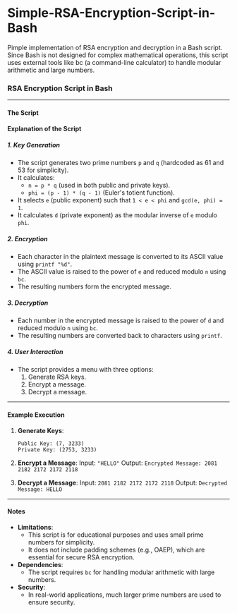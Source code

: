 # Simple-RSA-Encryption-Script-in-Bash
Pimple implementation of RSA encryption and decryption in a Bash script. Since Bash is not designed for complex mathematical operations, 
this script uses external tools like bc (a command-line calculator) to handle modular arithmetic and large numbers.


### RSA Encryption Script in Bash
--- 
#### **The Script**

#### **Explanation of the Script**

##### **1. Key Generation**
- The script generates two prime numbers `p` and `q` (hardcoded as 61 and 53 for simplicity).
- It calculates:
  - `n = p * q` (used in both public and private keys).
  - `phi = (p - 1) * (q - 1)` (Euler's totient function).
- It selects `e` (public exponent) such that `1 < e < phi` and `gcd(e, phi) = 1`.
- It calculates `d` (private exponent) as the modular inverse of `e` modulo `phi`.

##### **2. Encryption**
- Each character in the plaintext message is converted to its ASCII value using `printf "%d"`.
- The ASCII value is raised to the power of `e` and reduced modulo `n` using `bc`.
- The resulting numbers form the encrypted message.

##### **3. Decryption**
- Each number in the encrypted message is raised to the power of `d` and reduced modulo `n` using `bc`.
- The resulting numbers are converted back to characters using `printf`.

##### **4. User Interaction**
- The script provides a menu with three options:
  1. Generate RSA keys.
  2. Encrypt a message.
  3. Decrypt a message.

---

#### **Example Execution**

1. **Generate Keys**:
   ```
   Public Key: (7, 3233)
   Private Key: (2753, 3233)
   ```

2. **Encrypt a Message**:
   Input: `"HELLO"`
   Output: `Encrypted Message: 2081 2182 2172 2172 2118`

3. **Decrypt a Message**:
   Input: `2081 2182 2172 2172 2118`
   Output: `Decrypted Message: HELLO`

---

#### **Notes**
- **Limitations**:
  - This script is for educational purposes and uses small prime numbers for simplicity.
  - It does not include padding schemes (e.g., OAEP), which are essential for secure RSA encryption.
- **Dependencies**:
  - The script requires `bc` for handling modular arithmetic with large numbers.
- **Security**:
  - In real-world applications, much larger prime numbers are used to ensure security.


